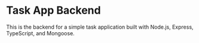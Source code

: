 # Task App Backend

This is the backend for a simple task application built with Node.js, Express, TypeScript, and Mongoose.
